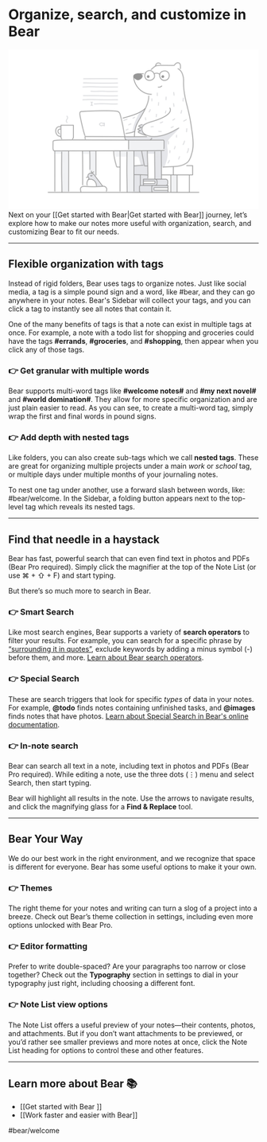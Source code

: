 # Organize, search, and customize in Bear

![](assets/Organize%20-%20Illo%20Copy%20500001.png)
Next on your [[Get started with Bear|Get started with Bear]] journey, let’s explore how to make our notes more useful with organization, search, and customizing Bear to fit our needs.

---

## Flexible organization with tags
Instead of rigid folders, Bear uses tags to organize notes. Just like social media, a tag is a simple pound sign and a word, like #bear, and they can go anywhere in your notes. Bear's Sidebar will collect your tags, and you can click a tag to instantly see all notes that contain it.

One of the many benefits of tags is that a note can exist in multiple tags at once. For example, a note with a todo list for shopping and groceries could have the tags **\#errands**, **\#groceries**, and **\#shopping**, then appear when you click any of those tags.

### 👉 Get granular with multiple words
Bear supports multi-word tags like **\#welcome notes\#** and **\#my next novel\#** and **\#world domination\#**. They allow for more specific organization and are just plain easier to read. As you can see, to create a multi-word tag, simply wrap the first and final words in pound signs. 

### 👉 Add depth with nested tags
Like folders, you can also create sub-tags which we call **nested tags**. These are great for organizing multiple projects under a main *work* or *school* tag, or multiple days under multiple months of your journaling notes.

To nest one tag under another, use a forward slash between words, like: #bear/welcome. In the Sidebar, a folding button appears next to the top-level tag which reveals its nested tags.

---

## Find that needle in a haystack
Bear has fast, powerful search that can even find text in photos and PDFs (Bear Pro required). Simply click the magnifier at the top of the Note List (or use ⌘ + ⇧ + F) and start typing.

But there’s so much more to search in Bear.

### 👉 Smart Search
Like most search engines, Bear supports a variety of **search operators** to filter your results. For example, you can search for a specific phrase by [“surrounding it in quotes”](bear://x-callback-url/search?term=%E2%80%9Csurrounding%20it%20in%20quotes%E2%80%9D), exclude keywords by adding a minus symbol (-) before them, and more. [Learn about Bear search operators](https://bear.app/faq/).

### 👉 Special Search
These are search triggers that look for specific *types* of data in your notes. For example, **@todo** finds notes containing unfinished tasks, and **@images** finds notes that have photos. [Learn about Special Search in Bear's online documentation](https://bear.app/faq/).

### 👉 In-note search
Bear can search all text in a note, including text in photos and PDFs (Bear Pro required). While editing a note, use the three dots (⋮) menu and select Search, then start typing.

Bear will highlight all results in the note. Use the arrows to navigate results, and click the magnifying glass for a **Find & Replace** tool.

---

## Bear Your Way
We do our best work in the right environment, and we recognize that space is different for everyone. Bear has some useful options to make it your own.

### 👉 Themes
The right theme for your notes and writing can turn a slog of a project into a breeze. Check out Bear’s theme collection in settings, including even more options unlocked with Bear Pro. 

### 👉 Editor formatting
Prefer to write double-spaced? Are your paragraphs too narrow or close together? Check out the **Typography** section in settings to dial in your typography just right, including choosing a different font.

### 👉 Note List view options
The Note List offers a useful preview of your notes—their contents, photos, and attachments. But if you don’t want attachments to be previewed, or you’d rather see smaller previews and more notes at once, click the Note List heading for options to control these and other features.

---
## Learn more about Bear 📚
* [[Get started with Bear ]]
* [[Work faster and easier with Bear]]

#bear/welcome